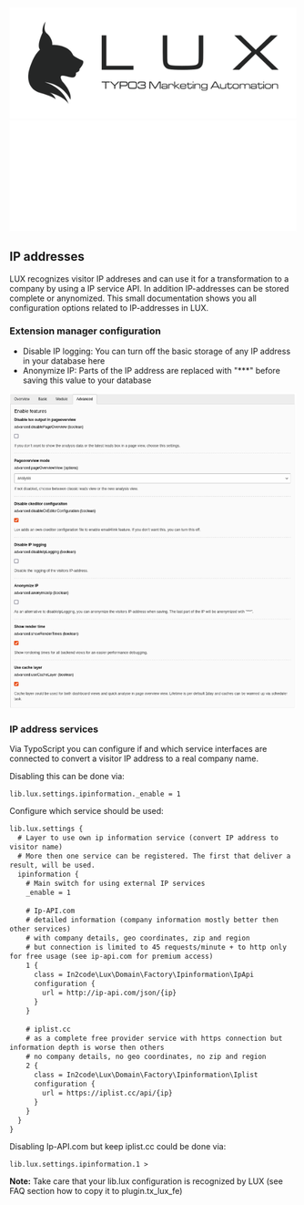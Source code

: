 ![LUX](/Documentation/Images/logo_claim.svg#gh-light-mode-only "LUX")
![LUX](/Documentation/Images/logo_claim_white.svg#gh-dark-mode-only "LUX")

## IP addresses

LUX recognizes visitor IP addreses and can use it for a transformation to a company by using a IP service API.
In addition IP-addresses can be stored complete or anynomized.
This small documentation shows you all configuration options related to IP-addresses in LUX.

### Extension manager configuration

* Disable IP logging: You can turn off the basic storage of any IP address in your database here
* Anonymize IP: Parts of the IP address are replaced with "***" before saving this value to your database

<img src="../Images/documentation_installation_extensionmanager4.png" width="800" />

### IP address services

Via TypoScript you can configure if and which service interfaces are connected to convert a visitor IP address to a
real company name.

Disabling this can be done via:

```
lib.lux.settings.ipinformation._enable = 1
```

Configure which service should be used:

```
lib.lux.settings {
  # Layer to use own ip information service (convert IP address to visitor name)
  # More then one service can be registered. The first that deliver a result, will be used.
  ipinformation {
    # Main switch for using external IP services
    _enable = 1

    # Ip-API.com
    # detailed information (company information mostly better then other services)
    # with company details, geo coordinates, zip and region
    # but connection is limited to 45 requests/minute + to http only for free usage (see ip-api.com for premium access)
    1 {
      class = In2code\Lux\Domain\Factory\Ipinformation\IpApi
      configuration {
        url = http://ip-api.com/json/{ip}
      }
    }

    # iplist.cc
    # as a complete free provider service with https connection but information depth is worse then others
    # no company details, no geo coordinates, no zip and region
    2 {
      class = In2code\Lux\Domain\Factory\Ipinformation\Iplist
      configuration {
        url = https://iplist.cc/api/{ip}
      }
    }
  }
}
```

Disabling Ip-API.com but keep iplist.cc could be done via:

```
lib.lux.settings.ipinformation.1 >
```

**Note:** Take care that your lib.lux configuration is recognized by LUX (see FAQ section how to copy it to plugin.tx_lux_fe)
